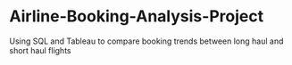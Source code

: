 # Airline-Booking-Analysis-Project
Using SQL and Tableau to compare booking trends between long haul and short haul flights
